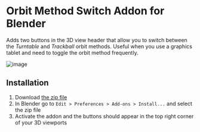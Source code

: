 # Orbit Method Switch Addon for Blender

Adds two buttons in the 3D view header that allow you to switch between the _Turntable_ and _Trackball_ orbit methods. Useful when you use a graphics tablet and need to toggle the orbit method frequently.

![image](https://user-images.githubusercontent.com/24359130/170563514-7d5e1e71-f486-4052-a9a4-37b1988f8672.png)

## Installation

1. Download [the zip file](https://github.com/swift502/BlenderOrbitMethodSwitch/archive/refs/heads/main.zip)
1. In Blender go to `Edit > Preferences > Add-ons > Install...` and select the zip file
1. Activate the addon and the buttons should appear in the top right corner of your 3D viewports
